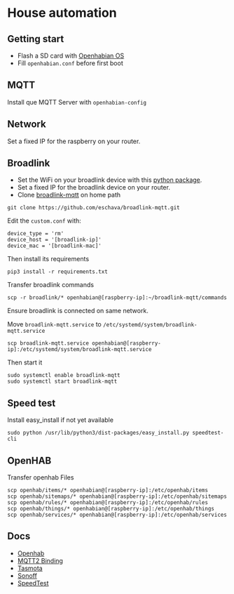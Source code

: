 # House automation

## Getting start

- Flash a SD card with [Openhabian OS](https://www.openhab.org/docs/installation/openhabian.html)
- Fill `openhabian.conf` before first boot

## MQTT

Install que MQTT Server with `openhabian-config`

## Network

Set a fixed IP for the raspberry on your router.

## Broadlink

- Set the WiFi on your broadlink device with this [python package](https://github.com/mjg59/python-broadlink).
- Set a fixed IP for the broadlink device on your router.
- Clone [broadlink-mqtt](https://github.com/eschava/broadlink-mqtt.git) on home path

```
git clone https://github.com/eschava/broadlink-mqtt.git
```

Edit the `custom.conf` with:

```
device_type = 'rm'
device_host = '[broadlink-ip]'
device_mac = '[broadlink-mac]'
```

Then install its requirements

```
pip3 install -r requirements.txt
```

Transfer broadlink commands

```
scp -r broadlink/* openhabian@[raspberry-ip]:~/broadlink-mqtt/commands
```

Ensure broadlink is connected on same network.

Move `broadlink-mqtt.service` to `/etc/systemd/system/broadlink-mqtt.service`

```
scp broadlink-mqtt.service openhabian@[raspberry-ip]:/etc/systemd/system/broadlink-mqtt.service
```

Then start it

```
sudo systemctl enable broadlink-mqtt
sudo systemctl start broadlink-mqtt
```

## Speed test

Install easy_install if not yet available

```
sudo python /usr/lib/python3/dist-packages/easy_install.py speedtest-cli
```

## OpenHAB

Transfer openhab Files

```
scp openhab/items/* openhabian@[raspberry-ip]:/etc/openhab/items
scp openhab/sitemaps/* openhabian@[raspberry-ip]:/etc/openhab/sitemaps
scp openhab/rules/* openhabian@[raspberry-ip]:/etc/openhab/rules
scp openhab/things/* openhabian@[raspberry-ip]:/etc/openhab/things
scp openhab/services/* openhabian@[raspberry-ip]:/etc/openhab/services
```

## Docs

- [Openhab](https://www.openhab.org/docs/)
- [MQTT2 Binding](https://www.openhab.org/addons/bindings/mqtt/)
- [Tasmota](https://github.com/arendst/Sonoff-Tasmota/wiki)
- [Sonoff](https://sonoff.itead.cc/en/products/residential/sonoff-t1-us)
- [SpeedTest](https://community.openhab.org/t/speedtest-cli-internet-up-downlink-measurement-integration/7611)
